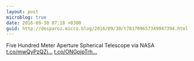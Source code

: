 ```yaml
---
layout: post
microblog: true
date: 2016-09-30 07:18 +0300
guid: http://desparoz.micro.blog/2016/09/30/t781709657349947394.html
---
```

Five Hundred Meter Aperture Spherical Telescope via NASA [t.co/mwQyPzQZj...](https://t.co/mwQyPzQZj0) [t.co/ONGpjpTrh...](https://t.co/ONGpjpTrhw)
